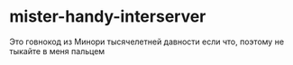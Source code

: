 # mister-handy-interserver
Это говнокод из Минори тысячелетней давности если что, поэтому не тыкайте в меня пальцем
